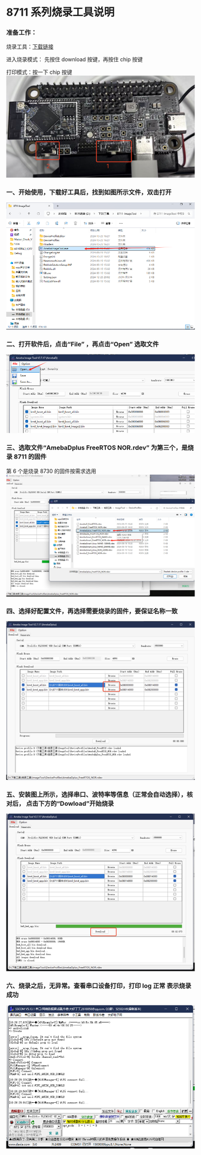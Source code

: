# 8711 系列烧录工具说明

### 准备工作：

烧录工具：[下载链接](../../assets/download/A316/ImageTool.zip)

进入烧录模式： 先按住 download 按键，再按住 chip 按键

打印模式：按一下 chip 按键
![图片 1](../../assets/images/speaker/shaolu-1.png)

### 一、开始使用，下载好工具后，找到如图所示文件，双击打开
![图片 1](../../assets/images/speaker/shaolu-2.png)

### 二、打开软件后，点击“File” ，再点击“Open”  选取文件
![图片 1](../../assets/images/speaker/shaolu-3.png)

### 三、选取文件“AmebaDplus FreeRTOS NOR.rdev” 为第三个，是烧录 8711 的固件
第 6 个是烧录 8730 的固件按需求选用
![图片 1](../../assets/images/speaker/shaolu-4.png)

### 四、选择好配置文件，再选择需要烧录的固件，要保证名称一致
![图片 1](../../assets/images/speaker/shaolu-5.png)

### 五、安装图上所示，选择串口、波特率等信息（正常会自动选择），核对后， 点击下方的“Dowload”开始烧录
![图片 1](../../assets/images/speaker/shaolu-6.png)

### 六、烧录之后，无异常。查看串口设备打印，打印 log 正常 表示烧录成功
![图片 1](../../assets/images/speaker/shaolu-7.png)